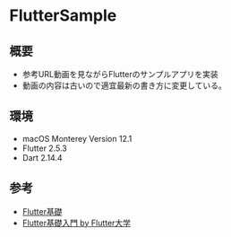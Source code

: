 # FlutterSample

## 概要
- 参考URL動画を見ながらFlutterのサンプルアプリを実装
- 動画の内容は古いので適宜最新の書き方に変更している。

## 環境
- macOS Monterey Version 12.1
- Flutter 2.5.3
- Dart 2.14.4

## 参考
- [Flutter基礎](https://www.youtube.com/watch?v=-G7nW26N7_4&list=PLuLRJz1UnJzEDjRr1XkqyOzFzUi3Df4B0)
- [Flutter基礎入門 by Flutter大学](https://zenn.dev/kboy/books/ca6a9c93fd23f3)
